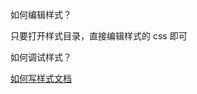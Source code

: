 如何编辑样式？

只要打开样式目录，直接编辑样式的 css 即可

如何调试样式？

[如何写样式文档](https://theme.typora.io/doc/Write-Custom-Theme/)
